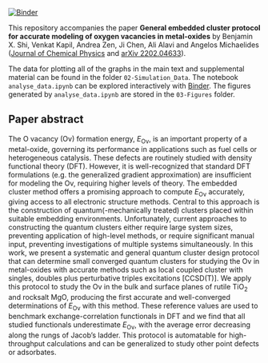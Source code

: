 [![Binder](https://mybinder.org/badge_logo.svg)](https://mybinder.org/v2/gh/benshi97/Data_Embedded_Cluster_Protocol/HEAD?labpath=analyse_data.ipynb)

This repository accompanies the paper **General embedded cluster protocol for accurate modeling of oxygen vacancies in
metal-oxides** by Benjamin X. Shi, Venkat Kapil, Andrea Zen, Ji Chen, Ali Alavi and Angelos
Michaelides ([Journal of Chemical Physics](https://aip.scitation.org/doi/full/10.1063/5.0087031) and [arXiv 2202.04633](https://arxiv.org/abs/2202.04633)).

The data for plotting all of the graphs in the main text and supplemental material can be found in the folder `02-Simulation_Data`. The notebook `analyse_data.ipynb` can be explored interactively with [Binder](https://mybinder.org/v2/gh/benshi97/Data_Embedded_Cluster_Protocol/HEAD?labpath=analyse_data.ipynb). The figures generated by `analyse_data.ipynb` are stored in the `03-Figures` folder.


## Paper abstract

The O vacancy (Ov) formation energy, *E*<sub>Ov</sub>, is an important property of a metal-oxide, governing its performance in applications such as fuel cells or heterogeneous catalysis. These defects are routinely studied with density functional theory (DFT). However, it is well-recognized that standard DFT formulations (e.g. the generalized gradient approximation) are insufficient for modeling the Ov, requiring higher levels of theory. The embedded cluster method offers a promising approach to compute *E*<sub>Ov</sub> accurately, giving access to all electronic structure methods. Central to this approach is the construction of quantum(-mechanically treated) clusters placed within suitable embedding environments. Unfortunately, current approaches to constructing the quantum clusters either require large system sizes, preventing application of high-level methods, or require significant manual input, preventing investigations of multiple systems simultaneously. In this work, we present a systematic and general quantum cluster design protocol that can determine small converged quantum clusters for studying the Ov in metal-oxides with accurate methods such as local coupled cluster with singles, doubles plus perturbative triples excitations \[CCSD(T)\]. We apply this protocol to study the Ov in the bulk and surface planes of rutile TiO<sub>2</sub> and rocksalt MgO, producing the first accurate and well-converged determinations of *E*<sub>Ov</sub> with this method. These reference values are used to benchmark exchange-correlation functionals in DFT and we find that all studied functionals underestimate *E*<sub>Ov</sub>, with the average error decreasing along the rungs of Jacob’s ladder. This protocol is automatable for high-throughput calculations and can be generalized to study other point defects or adsorbates.
